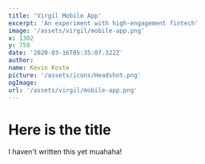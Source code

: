 ```yaml
---
title: 'Virgil Mobile App'
excerpt: 'An experiment with high-engagement fintech'
image: '/assets/virgil/mobile-app.png'
x: 1302
y: 759
date: '2020-03-16T05:35:07.322Z'
author:
name: Kevin Koste
picture: '/assets/icons/Headshot.png'
ogImage:
url: '/assets/virgil/mobile-app.png'
---
```


# Here is the title

I haven't written this yet muahaha!